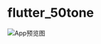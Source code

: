 # flutter_50tone

![App预览图](https://gitee.com/joyceqsq/picgo/raw/master/markdown/20200620222022.PNG)
